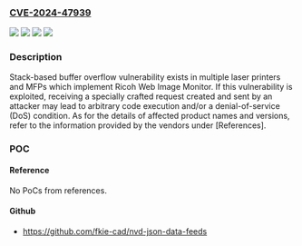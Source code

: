 ### [CVE-2024-47939](https://cve.mitre.org/cgi-bin/cvename.cgi?name=CVE-2024-47939)
![](https://img.shields.io/static/v1?label=Product&message=Multiple%20MFPs%20which%20implement%20Web%20Image%20Monitor&color=blue)
![](https://img.shields.io/static/v1?label=Product&message=Multiple%20laser%20printers%20and%20MFPs%20which%20implement%20Web%20Image%20Monitor&color=blue)
![](https://img.shields.io/static/v1?label=Version&message=%3D%20see%20the%20information%20provided%20by%20the%20vendor%20&color=brighgreen)
![](https://img.shields.io/static/v1?label=Vulnerability&message=Stack-based%20buffer%20overflow&color=brighgreen)

### Description

Stack-based buffer overflow vulnerability exists in multiple laser printers and MFPs which implement Ricoh Web Image Monitor. If this vulnerability is exploited, receiving a specially crafted request created and sent by an attacker may lead to arbitrary code execution and/or a denial-of-service (DoS) condition. As for the details of affected product names and versions, refer to the information provided by the vendors under [References].

### POC

#### Reference
No PoCs from references.

#### Github
- https://github.com/fkie-cad/nvd-json-data-feeds

